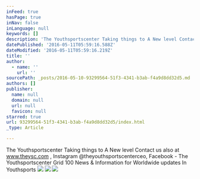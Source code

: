 ```yaml
---
inFeed: true
hasPage: true
inNav: false
inLanguage: null
keywords: []
description: 'The Youthsportscenter Taking things to A New level Contact us also at www.theysc.com , Instagram @theyouthsportscenterceo, Facebook - The Youthsportscenter Grid 100 News & Information for Worldwide updates In Youthsports'
datePublished: '2016-05-11T05:59:16.588Z'
dateModified: '2016-05-11T05:59:16.219Z'
title: ''
author:
  - name: ''
    url: ''
sourcePath: _posts/2016-05-10-93299564-51f3-4341-b3ab-f4a9d8dd32d5.md
authors: []
publisher:
  name: null
  domain: null
  url: null
  favicon: null
starred: true
url: 93299564-51f3-4341-b3ab-f4a9d8dd32d5/index.html
_type: Article

---
```

The Youthsportscenter Taking things to A New level Contact us also at www.theysc.com , Instagram @theyouthsportscenterceo, Facebook - The Youthsportscenter Grid 100 News & Information for Worldwide updates In Youthsports
![](https://the-grid-user-content.s3-us-west-2.amazonaws.com/93092d1d-5cd7-4ad7-8b08-6f1c704bd5c5.jpg)
![](https://the-grid-user-content.s3-us-west-2.amazonaws.com/2429dcfd-6a5d-4b55-9055-7442bd654fc9.jpg)
![](https://the-grid-user-content.s3-us-west-2.amazonaws.com/c34538dc-2abf-4b67-ae5c-6945aa2382fe.png)